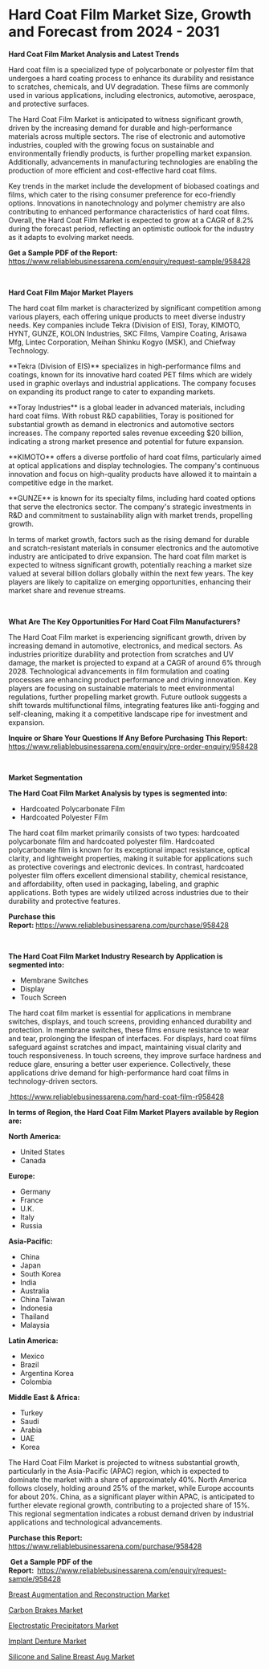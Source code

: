 <p><h1>Hard Coat Film Market Size, Growth and Forecast from 2024 - 2031</h1></p><p><strong>Hard Coat Film Market Analysis and Latest Trends</strong></p>
<p><p>Hard coat film is a specialized type of polycarbonate or polyester film that undergoes a hard coating process to enhance its durability and resistance to scratches, chemicals, and UV degradation. These films are commonly used in various applications, including electronics, automotive, aerospace, and protective surfaces.</p><p>The Hard Coat Film Market is anticipated to witness significant growth, driven by the increasing demand for durable and high-performance materials across multiple sectors. The rise of electronic and automotive industries, coupled with the growing focus on sustainable and environmentally friendly products, is further propelling market expansion. Additionally, advancements in manufacturing technologies are enabling the production of more efficient and cost-effective hard coat films.</p><p>Key trends in the market include the development of biobased coatings and films, which cater to the rising consumer preference for eco-friendly options. Innovations in nanotechnology and polymer chemistry are also contributing to enhanced performance characteristics of hard coat films. Overall, the Hard Coat Film Market is expected to grow at a CAGR of 8.2% during the forecast period, reflecting an optimistic outlook for the industry as it adapts to evolving market needs.</p></p>
<p><strong>Get a Sample PDF of the Report:&nbsp;</strong> <a href="https://www.reliablebusinessarena.com/enquiry/request-sample/958428">https://www.reliablebusinessarena.com/enquiry/request-sample/958428</a></p>
<p>&nbsp;</p>
<p><strong>Hard Coat Film Major Market Players</strong></p>
<p><p>The hard coat film market is characterized by significant competition among various players, each offering unique products to meet diverse industry needs. Key companies include Tekra (Division of EIS), Toray, KIMOTO, HYNT, GUNZE, KOLON Industries, SKC Films, Vampire Coating, Arisawa Mfg, Lintec Corporation, Meihan Shinku Kogyo (MSK), and Chiefway Technology.</p><p>**Tekra (Division of EIS)** specializes in high-performance films and coatings, known for its innovative hard coated PET films which are widely used in graphic overlays and industrial applications. The company focuses on expanding its product range to cater to expanding markets.</p><p>**Toray Industries** is a global leader in advanced materials, including hard coat films. With robust R&D capabilities, Toray is positioned for substantial growth as demand in electronics and automotive sectors increases. The company reported sales revenue exceeding $20 billion, indicating a strong market presence and potential for future expansion.</p><p>**KIMOTO** offers a diverse portfolio of hard coat films, particularly aimed at optical applications and display technologies. The company's continuous innovation and focus on high-quality products have allowed it to maintain a competitive edge in the market.</p><p>**GUNZE** is known for its specialty films, including hard coated options that serve the electronics sector. The company's strategic investments in R&D and commitment to sustainability align with market trends, propelling growth.</p><p>In terms of market growth, factors such as the rising demand for durable and scratch-resistant materials in consumer electronics and the automotive industry are anticipated to drive expansion. The hard coat film market is expected to witness significant growth, potentially reaching a market size valued at several billion dollars globally within the next few years. The key players are likely to capitalize on emerging opportunities, enhancing their market share and revenue streams.</p></p>
<p>&nbsp;</p>
<p><strong>What Are The Key Opportunities For Hard Coat Film Manufacturers?</strong></p>
<p><p>The Hard Coat Film market is experiencing significant growth, driven by increasing demand in automotive, electronics, and medical sectors. As industries prioritize durability and protection from scratches and UV damage, the market is projected to expand at a CAGR of around 6% through 2028. Technological advancements in film formulation and coating processes are enhancing product performance and driving innovation. Key players are focusing on sustainable materials to meet environmental regulations, further propelling market growth. Future outlook suggests a shift towards multifunctional films, integrating features like anti-fogging and self-cleaning, making it a competitive landscape ripe for investment and expansion.</p></p>
<p><strong>Inquire or Share Your Questions If Any Before Purchasing This Report:</strong> <a href="https://www.reliablebusinessarena.com/enquiry/pre-order-enquiry/958428">https://www.reliablebusinessarena.com/enquiry/pre-order-enquiry/958428</a></p>
<p>&nbsp;</p>
<p><strong>Market Segmentation</strong></p>
<p><strong>The Hard Coat Film Market Analysis by types is segmented into:</strong></p>
<p><ul><li>Hardcoated Polycarbonate Film</li><li>Hardcoated Polyester Film</li></ul></p>
<p><p>The hard coat film market primarily consists of two types: hardcoated polycarbonate film and hardcoated polyester film. Hardcoated polycarbonate film is known for its exceptional impact resistance, optical clarity, and lightweight properties, making it suitable for applications such as protective coverings and electronic devices. In contrast, hardcoated polyester film offers excellent dimensional stability, chemical resistance, and affordability, often used in packaging, labeling, and graphic applications. Both types are widely utilized across industries due to their durability and protective features.</p></p>
<p><strong>Purchase this Report:&nbsp;</strong><a href="https://www.reliablebusinessarena.com/purchase/958428">https://www.reliablebusinessarena.com/purchase/958428</a></p>
<p>&nbsp;</p>
<p><strong>The Hard Coat Film Market Industry Research by Application is segmented into:</strong></p>
<p><ul><li>Membrane Switches</li><li>Display</li><li>Touch Screen</li></ul></p>
<p><p>The hard coat film market is essential for applications in membrane switches, displays, and touch screens, providing enhanced durability and protection. In membrane switches, these films ensure resistance to wear and tear, prolonging the lifespan of interfaces. For displays, hard coat films safeguard against scratches and impact, maintaining visual clarity and touch responsiveness. In touch screens, they improve surface hardness and reduce glare, ensuring a better user experience. Collectively, these applications drive demand for high-performance hard coat films in technology-driven sectors.</p></p>
<p><a href="https://www.reliablebusinessarena.com/hard-coat-film-r958428">&nbsp;https://www.reliablebusinessarena.com/hard-coat-film-r958428</a></p>
<p><strong>In terms of Region, the Hard Coat Film Market Players available by Region are:</strong></p>
<p>
    <p> <strong> North America: </strong>
        <ul>
            <li>United States</li>
            <li>Canada</li>
        </ul>
        </p> 
    <p> <strong> Europe: </strong>
        <ul>
            <li>Germany</li>
            <li>France</li>
            <li>U.K.</li>
            <li>Italy</li>
            <li>Russia</li>
        </ul>
        </p> 
    <p> <strong> Asia-Pacific: </strong>
        <ul>
            <li>China</li>
            <li>Japan</li>
            <li>South Korea</li>
            <li>India</li>
            <li>Australia</li>
            <li>China Taiwan</li>
            <li>Indonesia</li>
            <li>Thailand</li>
            <li>Malaysia</li>
        </ul>
        </p> 
    <p> <strong> Latin America: </strong>
        <ul>
            <li>Mexico</li>
            <li>Brazil</li>
            <li>Argentina Korea</li>
            <li>Colombia</li>
        </ul>
        </p> 
    <p> <strong> Middle East & Africa: </strong>
        <ul>
            <li>Turkey</li>
            <li>Saudi</li>
            <li>Arabia</li>
            <li>UAE</li>
            <li>Korea</li>
        </ul>
    </p>
    </p>
<p><p>The Hard Coat Film Market is projected to witness substantial growth, particularly in the Asia-Pacific (APAC) region, which is expected to dominate the market with a share of approximately 40%. North America follows closely, holding around 25% of the market, while Europe accounts for about 20%. China, as a significant player within APAC, is anticipated to further elevate regional growth, contributing to a projected share of 15%. This regional segmentation indicates a robust demand driven by industrial applications and technological advancements.</p></p>
<p><strong>Purchase this Report: </strong><a href="https://www.reliablebusinessarena.com/purchase/958428">https://www.reliablebusinessarena.com/purchase/958428</a></p>
<p>&nbsp;<strong>Get a Sample PDF of the Report:&nbsp;&nbsp;</strong><a href="https://www.reliablebusinessarena.com/enquiry/request-sample/958428">https://www.reliablebusinessarena.com/enquiry/request-sample/958428</a></p>
<p><strong></strong></p>
<p><p><a href="https://issuu.com/reportprime-2/docs/breast-augmentation-and-reconstruct_578e9677085b02">Breast Augmentation and Reconstruction Market</a></p><p><a href="https://medium.com/@reportprime01/the-carbon-brakes-market-is-anticipated-to-experience-significant-growth-with-a-projected-cagr-06f0d417de34">Carbon Brakes Market</a></p><p><a href="https://github.com/globismark/Market-Research-Report-List-5/blob/main/electrostatic-precipitators-market.md">Electrostatic Precipitators Market</a></p><p><a href="https://www.linkedin.com/pulse/implant-denture-market-overview-regional-outlook-competitive-bzvte?trackingId=iPqPXpnMQPKttc8Mnbl9sw%3D%3D">Implant Denture Market</a></p><p><a href="https://issuu.com/reportprime-2/docs/silicone-and-saline-breast-aug-mark_dbd48068965239">Silicone and Saline Breast Aug Market</a></p></p>